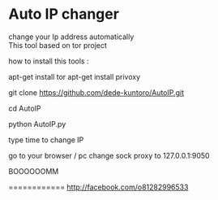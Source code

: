 # Auto IP changer
change your Ip address automatically  
This tool based on tor project

how to install this tools :


apt-get install tor
apt-get install privoxy

git clone https://github.com/dede-kuntoro/AutoIP.git

cd AutoIP

python AutoIP.py



type time to change IP

go to your browser / pc  change sock proxy to 127.0.0.1:9050

BOOOOOOMM 

============
http://facebook.com/o81282996533
